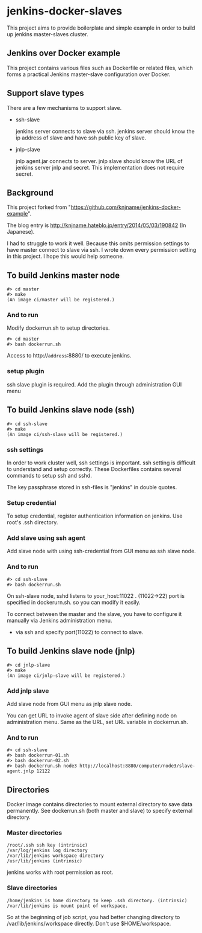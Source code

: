 # jenkins-docker-slaves

This project aims to provide boilerplate and simple example in order to build up jenkins master-slaves cluster. 

## Jenkins over Docker example

This project contains various files such as Dockerfile or related files, 
which forms a practical Jenkins master-slave configuration over Docker.

## Support slave types

There are a few mechanisms to support slave.

- ssh-slave

  jenkins server connects to slave via ssh. jenkins server should know the ip address of slave and have ssh public key of slave.
  
- jnlp-slave

  jnlp agent.jar connects to server. jnlp slave should know the URL of jenkins server jnlp and secret.
  This implementation does not require secret.


## Background

This project forked from "https://github.com/knjname/jenkins-docker-example".

The blog entry is http://knjname.hateblo.jp/entry/2014/05/03/190842 (In Japanese).

I had to struggle to work it well. Because this omits permission settings to have
master connect to slave via ssh. I wrote down every permission setting in this project.
I hope this would help someone.



## To build Jenkins master node

```
#> cd master
#> make
(An image ci/master will be registered.)
```

### And to run

Modify dockerrun.sh to setup directories.

```
#> cd master
#> bash dockerrun.sh
```

Access to http://`address`:8880/ to execute jenkins.


### setup plugin

  ssh slave plugin is required.
  Add the plugin through administration GUI menu 



## To build Jenkins slave node (ssh)

```
#> cd ssh-slave
#> make
(An image ci/ssh-slave will be registered.)
```

### ssh settings

In order to work cluster well, ssh settings is important. ssh setting is difficult to understand and setup correctly.
These Dockerfiles contains several commands to setup ssh and sshd.

The key passphrase stored in ssh-files is "jenkins" in double quotes.
 
### Setup credential

  To setup credential, register authentication information on jenkins.
  Use root's .ssh directory.
  
### Add slave using ssh agent

  Add slave node with using ssh-credential from GUI menu as ssh slave node.
  
  
### And to run

```
#> cd ssh-slave
#> bash dockerrun.sh
```

On ssh-slave node, sshd listens to your_host:11022 .  (11022->22)  port is specified in dockerurn.sh. so you can modify it easily.

To connect between the master and the slave, you have to configure it manually 
via Jenkins administration menu.

- via ssh and specify port(11022) to connect to slave.


## To build Jenkins slave node (jnlp)


```
#> cd jnlp-slave
#> make
(An image ci/jnlp-slave will be registered.)
```

### Add jnlp slave

 Add slave node from GUI menu as jnlp slave node.

 You can get URL to invoke agent of slave side after defining node on administration menu. 
 Same as the URL, set URL variable in dockerrun.sh. 


### And to run

```
#> cd ssh-slave
#> bash dockerrun-01.sh
#> bash dockerrun-02.sh
#> bash dockerrun.sh node3 http://localhost:8880/computer/node3/slave-agent.jnlp 12122
```




## Directories

  Docker image contains directories to mount external directory to save data permanently. 
  See dockerrun.sh (both master and slave) to specify external directory.

### Master directories

```
/root/.ssh ssh key (intrinsic)
/var/log/jenkins log directory
/var/lib/jenkins workspace directory
/usr/lib/jenkins (intrinsic)
```
jenkins works with root permission as root. 


### Slave directories

```
/home/jenkins is home directory to keep .ssh directory. (intrinsic)
/var/lib/jenkins is mount point of workspace.
```

So at the beginning of job script, you had better changing directory to /var/lib/jenkins/workspace directly.
Don't use $HOME/workspace.














